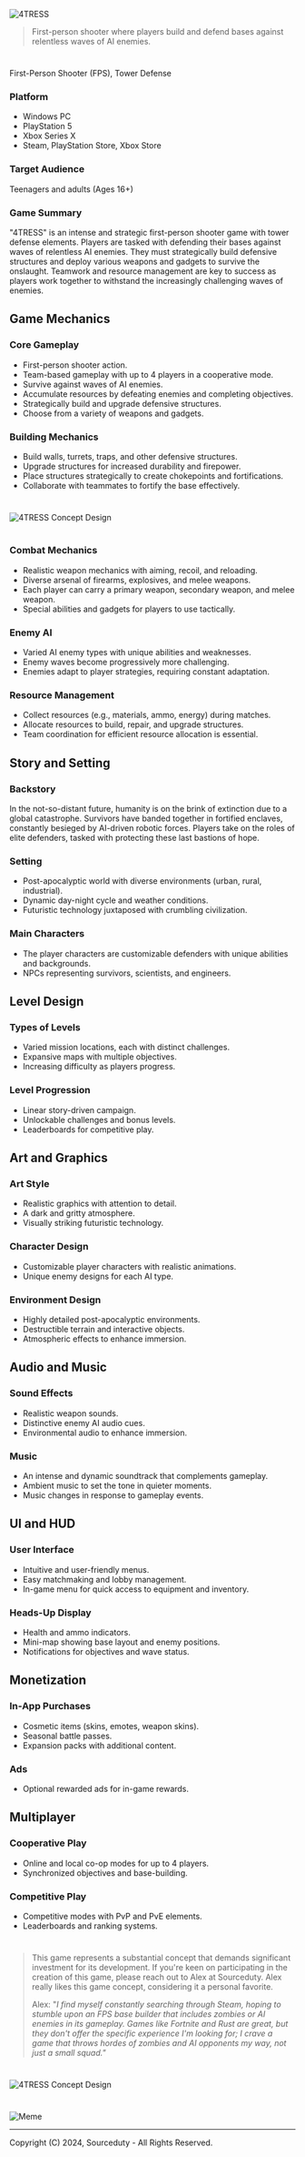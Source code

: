 ![4TRESS](https://github.com/sourceduty/4TRESS/assets/123030236/5572fcd4-07e5-4b4b-9358-4a22f3e3e62e)

> First-person shooter where players build and defend bases against relentless waves of AI enemies.

#

First-Person Shooter (FPS), Tower Defense

### Platform

- Windows PC
- PlayStation 5
- Xbox Series X
- Steam, PlayStation Store, Xbox Store

### Target Audience

Teenagers and adults (Ages 16+)

### Game Summary

"4TRESS" is an intense and strategic first-person shooter game with tower defense elements. Players are tasked with defending their bases against waves of relentless AI enemies. They must strategically build defensive structures and deploy various weapons and gadgets to survive the onslaught. Teamwork and resource management are key to success as players work together to withstand the increasingly challenging waves of enemies.

## Game Mechanics

### Core Gameplay

- First-person shooter action.
- Team-based gameplay with up to 4 players in a cooperative mode.
- Survive against waves of AI enemies.
- Accumulate resources by defeating enemies and completing objectives.
- Strategically build and upgrade defensive structures.
- Choose from a variety of weapons and gadgets.

### Building Mechanics

- Build walls, turrets, traps, and other defensive structures.
- Upgrade structures for increased durability and firepower.
- Place structures strategically to create chokepoints and fortifications.
- Collaborate with teammates to fortify the base effectively.

#
![4TRESS Concept Design](https://github.com/sourceduty/4TRESS/assets/123030236/571224ef-c1b2-4895-b852-df6049026e22)
#

### Combat Mechanics

- Realistic weapon mechanics with aiming, recoil, and reloading.
- Diverse arsenal of firearms, explosives, and melee weapons.
- Each player can carry a primary weapon, secondary weapon, and melee weapon.
- Special abilities and gadgets for players to use tactically.

### Enemy AI

- Varied AI enemy types with unique abilities and weaknesses.
- Enemy waves become progressively more challenging.
- Enemies adapt to player strategies, requiring constant adaptation.

### Resource Management

- Collect resources (e.g., materials, ammo, energy) during matches.
- Allocate resources to build, repair, and upgrade structures.
- Team coordination for efficient resource allocation is essential.

## Story and Setting

### Backstory

In the not-so-distant future, humanity is on the brink of extinction due to a global catastrophe. Survivors have banded together in fortified enclaves, constantly besieged by AI-driven robotic forces. Players take on the roles of elite defenders, tasked with protecting these last bastions of hope.

### Setting

- Post-apocalyptic world with diverse environments (urban, rural, industrial).
- Dynamic day-night cycle and weather conditions.
- Futuristic technology juxtaposed with crumbling civilization.

### Main Characters

- The player characters are customizable defenders with unique abilities and backgrounds.
- NPCs representing survivors, scientists, and engineers.

## Level Design

### Types of Levels

- Varied mission locations, each with distinct challenges.
- Expansive maps with multiple objectives.
- Increasing difficulty as players progress.

### Level Progression

- Linear story-driven campaign.
- Unlockable challenges and bonus levels.
- Leaderboards for competitive play.

## Art and Graphics

### Art Style

- Realistic graphics with attention to detail.
- A dark and gritty atmosphere.
- Visually striking futuristic technology.

### Character Design

- Customizable player characters with realistic animations.
- Unique enemy designs for each AI type.

### Environment Design

- Highly detailed post-apocalyptic environments.
- Destructible terrain and interactive objects.
- Atmospheric effects to enhance immersion.

## Audio and Music

### Sound Effects

- Realistic weapon sounds.
- Distinctive enemy AI audio cues.
- Environmental audio to enhance immersion.

### Music

- An intense and dynamic soundtrack that complements gameplay.
- Ambient music to set the tone in quieter moments.
- Music changes in response to gameplay events.

## UI and HUD

### User Interface

- Intuitive and user-friendly menus.
- Easy matchmaking and lobby management.
- In-game menu for quick access to equipment and inventory.

### Heads-Up Display

- Health and ammo indicators.
- Mini-map showing base layout and enemy positions.
- Notifications for objectives and wave status.

## Monetization

### In-App Purchases

- Cosmetic items (skins, emotes, weapon skins).
- Seasonal battle passes.
- Expansion packs with additional content.

### Ads
- Optional rewarded ads for in-game rewards.

## Multiplayer

### Cooperative Play

- Online and local co-op modes for up to 4 players.
- Synchronized objectives and base-building.

### Competitive Play

- Competitive modes with PvP and PvE elements.
- Leaderboards and ranking systems.

#

> This game represents a substantial concept that demands significant investment for its development. If you're keen on participating in the creation of this game, please reach out to Alex at Sourceduty. Alex really likes this game concept, considering it a personal favorite.
>
> Alex: "*I find myself constantly searching through Steam, hoping to stumble upon an FPS base builder that includes zombies or AI enemies in its gameplay. Games like Fortnite and Rust are great, but they don't offer the specific experience I'm looking for; I crave a game that throws hordes of zombies and AI opponents my way, not just a small squad."*
>

#
![4TRESS Concept Design](https://github.com/sourceduty/4TRESS/assets/123030236/5728dfaf-559b-4320-8e32-2f9ea78539ac)
#
![Meme](https://github.com/user-attachments/assets/05326d79-86e6-4199-b1b6-b0e12536bb90)

***
Copyright (C) 2024, Sourceduty - All Rights Reserved.
